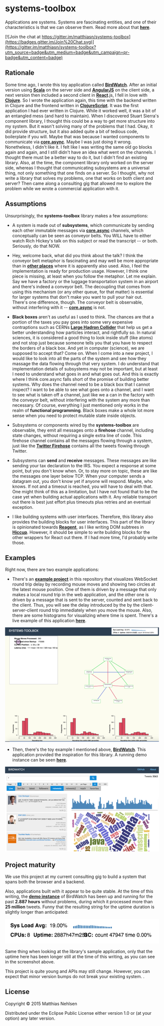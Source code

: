 # systems-toolbox

Applications are systems. Systems are fascinating entities, and one of their characteristics is that we can observe them. Read more about that **[here](doc/systems-thinking.md)**.

[![Join the chat at https://gitter.im/matthiasn/systems-toolbox](https://badges.gitter.im/Join%20Chat.svg)](https://gitter.im/matthiasn/systems-toolbox?utm_source=badge&utm_medium=badge&utm_campaign=pr-badge&utm_content=badge)


## Rationale

Some time ago, I wrote this toy application called **[BirdWatch](http://github.com/matthiasn/BirdWatch)**. After an initial version using **[Scala](http://www.scala-lang.org/)** on the server side and **[AngularJS](https://angularjs.org/)** on the client side, a next version then included a second client in **[React](https://facebook.github.io/react/)**.js, I fell in love with **[Clojure](http://clojure.org/)**. So I wrote the application again, this time with the backend written in Clojure and the frontend written in **[ClojureScript](https://github.com/clojure/clojurescript)**. It was the first application I had ever written in Clojure. While it worked well, it was a bit of an entangled mess (and hard to maintain). When I discovered Stuart Sierra's component library, I thought this could be a way to get more structure into my system. But it wasn't solving many of the problems that I had. Okay, it did provide structure, but it also added quite a bit of tedious code, boilerplate if you will. Maybe that was because I wanted components to communicate via **[core.async](https://github.com/clojure/core.async)**. Maybe I was just doing it wrong. Nonetheless, I didn't like it. I felt like I was writing the same old go blocks again and again, and I still didn't have an idea what went on the channels. I thought there must be a better way to do it, but I didn't find an existing library. Also, at the time, the component library only worked on the server side, whereas I thought that communicating subsystems are a universal thing, not only something that one finds on a server. So I thought, why not write a library that solves my problems, one that works on both client and server? Then came along a consulting gig that allowed me to explore the problem while we wrote a commercial application with it.


## Assumptions

Unsurprisingly, the **systems-toolbox** library makes a few assumptions:

* A system is made out of **subsystems**, which communicate by sending each other immutable messages via **[core.async](https://github.com/clojure/core.async)** channels, which conceptually can be seen as conveyor belts. You WILL have to either watch Rich Hickey's talk on this subject or read the transcript -- or both. Seriously, do that NOW.

* Hey, welcome back, what did you think about the talk? I think the conveyor belt metaphor is fascinating and may well be more appropriate than in **[other places](http://www.jfs.tku.edu.tw/wp-content/uploads/2014/01/121-E01.pdf)** where it is apparently also used. Also, I feel the implementation is ready for production usage. However, I think one piece is missing, at least when you follow the metaphor. Let me explain. Say we have a factory or the luggage transportation system in an airport and there's indeed a conveyor belt. The decoupling that comes from using this mechanism (or any other queue, for that matter) is essential for larger systems that don't make you want to pull your hair out. There's one difference, though. The conveyor belt is observable, without interfering with it -- **[core.async](https://github.com/clojure/core.async)** is not.

* **Black boxes** aren't as useful as I used to think. The chances are that a portion of the taxes you pay goes into some very expensive contraptions such as CERNs **[Large Hadron Collider](http://home.cern/topics/large-hadron-collider)** that help us get a better understanding how particles interact, and rightfully so. In natural sciences, it is considered a good thing to look inside stuff (like atoms) and not stop just because someone tells you that you have to respect the borders of a black box. And yet in computer (science), we are supposed to accept that? Come on. When I come into a new project, I would like to look into all the parts of the system and see how they massage the data flowing through that very system. I do understand that implementation details of subsystems may not be important, but at least I need to understand what goes in and what goes out. And this is exactly where I think core.async falls short of the promise of building better systems. Why does the channel need to be a black box that I cannot inspect? I want to be able to see what goes onto a channel, and I want to see what is taken off a channel, just like we a can in the factory with the conveyor belt, without interfering with the system any more than necessary. Of course, everything I just mentioned only works in the realm of **functional programming**. Black boxes make a whole lot more sense when you need to protect mutable state inside objects.

* Subsystems or components wired by the **systems-toolbox** are observable, they emit all messages onto a **firehose** channel, including state changes, without requiring a single extra line of code. This firehose channel contains all the messages flowing through a system, just like the **[Twitter Firehose](https://dev.twitter.com/streaming/firehose)** contains all the tweets flowing through Twitter.

* Subsystems can **send** and **receive** messages. These messages are like sending your tax declaration to the IRS. You expect a response at some point, but you don't know when. Or, to stay more on topic, these are like the messages one layer below TCP. When your computer sends a datagram out, you don't know yet if anyone will respond. Maybe, who knows. If not and a timeout is reached, you will have to deal with that. One might think of this as a limitation, but I have not found that to be the case yet when building actual applications with it. Any reliable transport out there is best just effort plus timeouts plus retries and an eventual exception.

* I like building systems with user interfaces. Therefore, this library also provides the building blocks for user interfaces. This part of the library is opinionated towards **[Reagent](https://github.com/reagent-project/reagent)**, as I like writing DOM subtrees in **[Hiccup](https://github.com/weavejester/hiccup)**. However, it should be simple to write building blocks for the other wrappers for React out there. If I had more time, I'd probably write those.


## Examples

Right now, there are two example applications:

* There's an **[example project](https://github.com/matthiasn/systems-toolbox/tree/master/examples/trailing-mouse-pointer)** in this repository that visualizes WebSocket round trip delay by recording mouse moves and showing two circles at the latest mouse position. One of them is driven by a message that only makes a local round trip in the web application, and the other one is driven by a message that is sent to the server, counted and sent back to the client. Thus, you will see the delay introduced by the by the client-server-client round trip immediately when you move the mouse. Also, there are some histograms for visualizing where time is spent. There's a live example of this application **[here](http://systems-toolbox.matthiasnehlsen.com/)**.

![Example Screenshot](./doc/example.png)

* Then, there's the toy example I mentioned above, **[BirdWatch](https://github.com/matthiasn/BirdWatch)**. This application provided the inspiration for this library. A running demo instance can be seen **[here](http://birdwatch2.matthiasnehlsen.com)**.

![BirdWatch Screenshot](./doc/birdwatch.png)


## Project maturity

We use this project at my current consulting gig to build a system that spans both the browser and a backend.

Also, applications built with it appear to be quite stable. At the time of this writing, the **[demo instance](http://birdwatch2.matthiasnehlsen.com)** of BirdWatch has been up and running for the past **2.887 hours** without problems, during which it processed more than **25 million** tweets. Funny that the resulting string for the uptime duration is slightly longer than anticipated:

![2887h Uptime](./doc/2887h.png)

Same thing when looking at the library's sample application, only that the uptime here has been longer still at the time of this writing, as you can see in the screenshot above.

This project is quite young and APIs may still change. However, you can expect that minor version bumps do not break your existing system. .


## License

Copyright © 2015 Matthias Nehlsen

Distributed under the Eclipse Public License either version 1.0 or (at your option) any later version.
